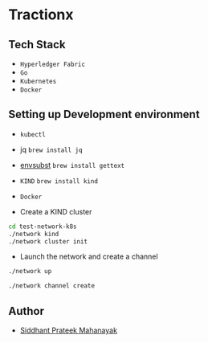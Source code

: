 # Tractionx

## Tech Stack

- `Hyperledger Fabric`
- `Go`
- `Kubernetes`
- `Docker`


## Setting up Development environment

- `kubectl`
- jq `brew install jq`
- [envsubst](https://www.gnu.org/software/gettext/manual/html_node/envsubst-Invocation.html) `brew install gettext`
- `KIND` `brew install kind`
- `Docker`

- Create a KIND cluster
```bash
cd test-network-k8s
./network kind
./network cluster init
```

- Launch the network and create a channel
```bash
./network up

./network channel create
```

## Author

- [Siddhant Prateek Mahanayak](github.com/siddhantprateek)